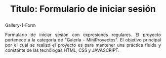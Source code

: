 # <p align="center">Titulo: Formulario de iniciar sesión</p>  
Gallery-1-Form
<p align="justify">
  Formulario de iniciar sesión con expresiones regulares. El proyecto pertenece a la categoría de "Galería - MiniProyectos". El objetivo principal por el cual se realizó el proyecto es para mantener una práctica fluida y constante de las tecnólogas HTML, CSS y JAVASCRIPT.
</p>

